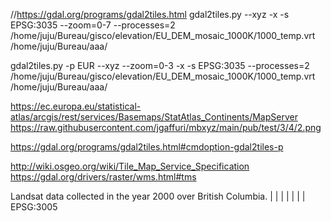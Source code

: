 //https://gdal.org/programs/gdal2tiles.html
gdal2tiles.py --xyz -x -s EPSG:3035 --zoom=0-7 --processes=2 /home/juju/Bureau/gisco/elevation/EU_DEM_mosaic_1000K/1000_temp.vrt /home/juju/Bureau/aaa/


gdal2tiles.py -p EUR --xyz --zoom=0-3 -x -s EPSG:3035 --processes=2 /home/juju/Bureau/gisco/elevation/EU_DEM_mosaic_1000K/1000_temp.vrt /home/juju/Bureau/aaa/


https://ec.europa.eu/statistical-atlas/arcgis/rest/services/Basemaps/StatAtlas_Continents/MapServer
https://raw.githubusercontent.com/jgaffuri/mbxyz/main/pub/test/3/4/2.png

https://gdal.org/programs/gdal2tiles.html#cmdoption-gdal2tiles-p


http://wiki.osgeo.org/wiki/Tile_Map_Service_Specification
https://gdal.org/drivers/raster/wms.html#tms



 <?xml version="1.0" encoding="UTF-8" ?>
  <TileMap version="1.0.0" tilemapservice="http://tms.osgeo.org/1.0.0">
   <Title>British Columbia Landsat Imagery (2000)</Title>
   <Abstract>Landsat data collected in the year 2000 over British Columbia.</Abstract>
 | <KeywordList></KeywordList>
 | <Metadata type="TC211" mime-type="text/xml" href="http://www.org" />
 | <Attribution>
 |   <Title>Government of British Columbia</Title>
 |   <Logo width="10" height="10" href="http://gov.bc.ca/logo.png" mime-type="image/png" />
 | </Attribution>
 | <WebMapContext href="http://wms.gov.bc.ca" />
   <SRS>EPSG:3005</SRS>
   <BoundingBox minx="100000" miny="100000" maxx="1800000" maxy="1800000" />
   <Origin x="100000" y="100000" />
   <TileFormat width="256" height="256" mime-type="image/png" extension="png" />
   <TileSets profile="local">
     <TileSet href="http://tms.osgeo.org/1.0.0/landsat2000/2048" units-per-pixel="2048" order="0" />
     <TileSet href="http://tms.osgeo.org/1.0.0/landsat2000/1024" units-per-pixel="1024" order="1" />
     <TileSet href="http://tms.osgeo.org/1.0.0/landsat2000/512" units-per-pixel="512" order="2" />
     <TileSet href="http://tms.osgeo.org/1.0.0/landsat2000/256" units-per-pixel="256" order="3" />
     <TileSet href="http://tms.osgeo.org/1.0.0/landsat2000/128" units-per-pixel="128" order="4" />
     <TileSet href="http://tms.osgeo.org/1.0.0/landsat2000/64" units-per-pixel="64" order="5" />
   </TileSets>
 </TileMap>

